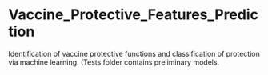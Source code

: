 # Vaccine_Protective_Features_Prediction
Identification of vaccine protective functions and classification of protection via machine learning. (Tests folder contains preliminary models.
